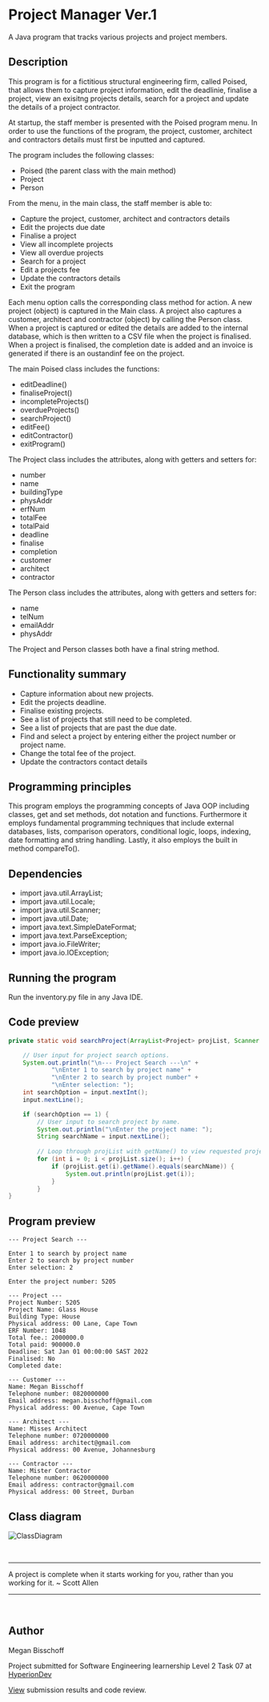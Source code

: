 # Project Manager Ver.1

A Java program that tracks various projects and project members.

## Description

This program is for a fictitious structural engineering firm, called Poised, that allows them to capture project information, edit the deadlinie, finalise a project, view an exisitng projects details, search for a project and update the details of a project contractor.

At startup, the staff member is presented with the Poised program menu. In order to use the functions of the program, the project, customer, architect and contractors details must first be inputted and captured.

The program includes the following classes:

* Poised (the parent class with the main method)
* Project
* Person

From the menu, in the main class, the staff member is able to:

* Capture the project, customer, architect and contractors details
* Edit the projects due date
* Finalise a project
* View all incomplete projects
* View all overdue projects
* Search for a project
* Edit a projects fee
* Update the contractors details
* Exit the program

Each menu option calls the corresponding class method for action. A new project (object) is captured in the Main class. A project also captures a customer, architect and contractor (object) by calling the Person class. When a project is captured or edited the details are added to the internal database, which is then written to a CSV file when the project is finalised. When a project is finalised, the completion date is added and an invoice is generated if there is an oustandinf fee on the project.

The main Poised class includes the functions:

* editDeadline()
* finaliseProject()
* incompleteProjects()
* overdueProjects()
* searchProject()
* editFee()
* editContractor()
* exitProgram()

The Project class includes the attributes, along with getters and setters for:

* number
* name
* buildingType
* physAddr
* erfNum
* totalFee
* totalPaid
* deadline
* finalise
* completion
* customer
* architect
* contractor

The Person class includes the attributes, along with getters and setters for:

* name
* telNum
* emailAddr
* physAddr

The Project and Person classes both have a final string method.

## Functionality summary

* Capture information about new projects.
* Edit the projects deadline.
* Finalise existing projects.
* See a list of projects that still need to be completed.
* See a list of projects that are past the due date.
* Find and select a project by entering either the project number or project name.
* Change the total fee of the project.
* Update the contractors contact details

## Programming principles

This program employs the programming concepts of Java OOP including classes, get and set methods, dot notation and functions. Furthermore it employs fundamental programming techniques that include external databases, lists, comparison operators, conditional logic, loops, indexing, date formatting and string handling. Lastly, it also employs the built in method compareTo().

## Dependencies

* import java.util.ArrayList;
* import java.util.Locale;
* import java.util.Scanner;
* import java.util.Date;
* import java.text.SimpleDateFormat;
* import java.text.ParseException;
* import java.io.FileWriter;
* import java.io.IOException;

## Running the program

Run the inventory.py file in any Java IDE.

## Code preview

```java
private static void searchProject(ArrayList<Project> projList, Scanner input) {

    // User input for project search options.
    System.out.println("\n--- Project Search ---\n" +
            "\nEnter 1 to search by project name" +
            "\nEnter 2 to search by project number" +
            "\nEnter selection: ");
    int searchOption = input.nextInt();
    input.nextLine();

    if (searchOption == 1) {
        // User input to search project by name.
        System.out.println("\nEnter the project name: ");
        String searchName = input.nextLine();
        
        // Loop through projList with getName() to view requested project.
        for (int i = 0; i < projList.size(); i++) {
            if (projList.get(i).getName().equals(searchName)) { 
                System.out.println(projList.get(i)); 
            } 
        }
}
```

## Program preview

```
--- Project Search ---

Enter 1 to search by project name
Enter 2 to search by project number
Enter selection: 2

Enter the project number: 5205

--- Project ---
Project Number: 5205
Project Name: Glass House
Building Type: House
Physical address: 00 Lane, Cape Town
ERF Number: 1048
Total fee.: 2000000.0
Total paid: 900000.0
Deadline: Sat Jan 01 00:00:00 SAST 2022
Finalised: No
Completed date: 

--- Customer ---
Name: Megan Bisschoff
Telephone number: 0820000000
Email address: megan.bisschoff@gmail.com
Physical address: 00 Avenue, Cape Town

--- Architect ---
Name: Misses Architect
Telephone number: 0720000000
Email address: architect@gmail.com
Physical address: 00 Avenue, Johannesburg

--- Contractor ---
Name: Mister Contractor
Telephone number: 0620000000
Email address: contractor@gmail.com
Physical address: 00 Street, Durban
```

## Class diagram

![ClassDiagram](ClassDiagram.jpg)

&nbsp;
***
A project is complete when it starts working for you, rather than you working for it. \~ Scott Allen
***
&nbsp;

## Author

Megan Bisschoff

Project submitted for Software Engineering learnership Level 2 Task 07 at [HyperionDev](https://www.hyperiondev.com/)

[View](https://www.hyperiondev.com/portfolio/86596/) submission results and code review.
